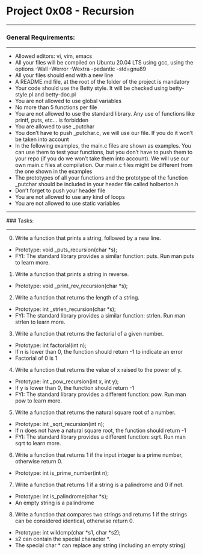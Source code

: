 # Project 0x08 - Recursion
<hr>

### General Requirements:
<hr>

* Allowed editors: vi, vim, emacs
* All your files will be compiled on Ubuntu 20.04 LTS using gcc, using the options -Wall -Werror -Wextra -pedantic -std=gnu89
* All your files should end with a new line
* A README.md file, at the root of the folder of the project is mandatory
* Your code should use the Betty style. It will be checked using betty-style.pl and betty-doc.pl
* You are not allowed to use global variables
* No more than 5 functions per file
* You are not allowed to use the standard library. Any use of functions like printf, puts, etc… is forbidden
* You are allowed to use _putchar
* You don’t have to push _putchar.c, we will use our file. If you do it won’t be taken into account
* In the following examples, the main.c files are shown as examples. You can use them to test your functions, but you don’t have to push them to your repo (if you do we won’t take them into account). We will use our own main.c files at compilation. Our main.c files might be different from the one shown in the examples
* The prototypes of all your functions and the prototype of the function _putchar should be included in your header file called holberton.h
* Don’t forget to push your header file
* You are not allowed to use any kind of loops
* You are not allowed to use static variables

<hr>
### Tasks:
<hr>

0. Write a function that prints a string, followed by a new line.
* Prototype: void _puts_recursion(char *s);
* FYI: The standard library provides a similar function: puts. Run man puts to learn more.

1. Write a function that prints a string in reverse.
* Prototype: void _print_rev_recursion(char *s);

2. Write a function that returns the length of a string.
* Prototype: int _strlen_recursion(char *s);
* FYI: The standard library provides a similar function: strlen. Run man strlen to learn more.

3. Write a function that returns the factorial of a given number.
* Prototype: int factorial(int n);
* If n is lower than 0, the function should return -1 to indicate an error
* Factorial of 0 is 1

4. Write a function that returns the value of x raised to the power of y.
* Prototype: int _pow_recursion(int x, int y);
* If y is lower than 0, the function should return -1
* FYI: The standard library provides a different function: pow. Run man pow to learn more.

5. Write a function that returns the natural square root of a number.
* Prototype: int _sqrt_recursion(int n);
* If n does not have a natural square root, the function should return -1
* FYI: The standard library provides a different function: sqrt. Run man sqrt to learn more.

6. Write a function that returns 1 if the input integer is a prime number, otherwise return 0.
* Prototype: int is_prime_number(int n);

7. Write a function that returns 1 if a string is a palindrome and 0 if not.
* Prototype: int is_palindrome(char *s);
* An empty string is a palindrome

8. Write a function that compares two strings and returns 1 if the strings can be considered identical, otherwise return 0.
* Prototype: int wildcmp(char *s1, char *s2);
* s2 can contain the special character *.
* The special char * can replace any string (including an empty string)